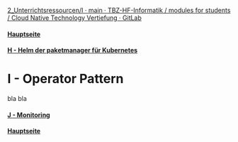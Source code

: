 [2_Unterrichtsressourcen/I · main · TBZ-HF-Informatik / modules for students / Cloud Native Technology Vertiefung · GitLab](https://gitlab.com/ch-tbz-hf/Stud/v-cnt/-/tree/main/2_Unterrichtsressourcen/I)
#### [Hauptseite](/README.md)
#### [H - Helm der paketmanager für Kubernetes](/aufgaben/H-%20Helm%20der%20paketmanager%20für%20Kubernetes.md)
# I - Operator Pattern
bla bla


#### [J - Monitoring](/aufgaben/J%20-%20Monitoring.md)
#### [Hauptseite](/README.md)